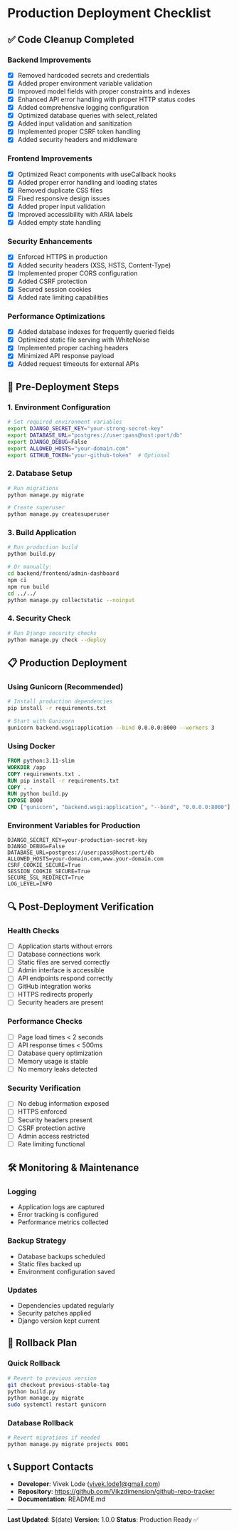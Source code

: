 # Production Deployment Checklist

## ✅ Code Cleanup Completed

### Backend Improvements
- [x] Removed hardcoded secrets and credentials
- [x] Added proper environment variable validation
- [x] Improved model fields with proper constraints and indexes
- [x] Enhanced API error handling with proper HTTP status codes
- [x] Added comprehensive logging configuration
- [x] Optimized database queries with select_related
- [x] Added input validation and sanitization
- [x] Implemented proper CSRF token handling
- [x] Added security headers and middleware

### Frontend Improvements
- [x] Optimized React components with useCallback hooks
- [x] Added proper error handling and loading states
- [x] Removed duplicate CSS files
- [x] Fixed responsive design issues
- [x] Added proper input validation
- [x] Improved accessibility with ARIA labels
- [x] Added empty state handling

### Security Enhancements
- [x] Enforced HTTPS in production
- [x] Added security headers (XSS, HSTS, Content-Type)
- [x] Implemented proper CORS configuration
- [x] Added CSRF protection
- [x] Secured session cookies
- [x] Added rate limiting capabilities

### Performance Optimizations
- [x] Added database indexes for frequently queried fields
- [x] Optimized static file serving with WhiteNoise
- [x] Implemented proper caching headers
- [x] Minimized API response payload
- [x] Added request timeouts for external APIs

## 🚀 Pre-Deployment Steps

### 1. Environment Configuration
```bash
# Set required environment variables
export DJANGO_SECRET_KEY="your-strong-secret-key"
export DATABASE_URL="postgres://user:pass@host:port/db"
export DJANGO_DEBUG=False
export ALLOWED_HOSTS="your-domain.com"
export GITHUB_TOKEN="your-github-token"  # Optional
```

### 2. Database Setup
```bash
# Run migrations
python manage.py migrate

# Create superuser
python manage.py createsuperuser
```

### 3. Build Application
```bash
# Run production build
python build.py

# Or manually:
cd backend/frontend/admin-dashboard
npm ci
npm run build
cd ../../
python manage.py collectstatic --noinput
```

### 4. Security Check
```bash
# Run Django security checks
python manage.py check --deploy
```

## 📋 Production Deployment

### Using Gunicorn (Recommended)
```bash
# Install production dependencies
pip install -r requirements.txt

# Start with Gunicorn
gunicorn backend.wsgi:application --bind 0.0.0.0:8000 --workers 3
```

### Using Docker
```dockerfile
FROM python:3.11-slim
WORKDIR /app
COPY requirements.txt .
RUN pip install -r requirements.txt
COPY . .
RUN python build.py
EXPOSE 8000
CMD ["gunicorn", "backend.wsgi:application", "--bind", "0.0.0.0:8000"]
```

### Environment Variables for Production
```env
DJANGO_SECRET_KEY=your-production-secret-key
DJANGO_DEBUG=False
DATABASE_URL=postgres://user:pass@host:port/db
ALLOWED_HOSTS=your-domain.com,www.your-domain.com
CSRF_COOKIE_SECURE=True
SESSION_COOKIE_SECURE=True
SECURE_SSL_REDIRECT=True
LOG_LEVEL=INFO
```

## 🔍 Post-Deployment Verification

### Health Checks
- [ ] Application starts without errors
- [ ] Database connections work
- [ ] Static files are served correctly
- [ ] Admin interface is accessible
- [ ] API endpoints respond correctly
- [ ] GitHub integration works
- [ ] HTTPS redirects properly
- [ ] Security headers are present

### Performance Checks
- [ ] Page load times < 2 seconds
- [ ] API response times < 500ms
- [ ] Database query optimization
- [ ] Memory usage is stable
- [ ] No memory leaks detected

### Security Verification
- [ ] No debug information exposed
- [ ] HTTPS enforced
- [ ] Security headers present
- [ ] CSRF protection active
- [ ] Admin access restricted
- [ ] Rate limiting functional

## 🛠 Monitoring & Maintenance

### Logging
- Application logs are captured
- Error tracking is configured
- Performance metrics collected

### Backup Strategy
- Database backups scheduled
- Static files backed up
- Environment configuration saved

### Updates
- Dependencies updated regularly
- Security patches applied
- Django version kept current

## 🚨 Rollback Plan

### Quick Rollback
```bash
# Revert to previous version
git checkout previous-stable-tag
python build.py
python manage.py migrate
sudo systemctl restart gunicorn
```

### Database Rollback
```bash
# Revert migrations if needed
python manage.py migrate projects 0001
```

## 📞 Support Contacts

- **Developer**: Vivek Lode (vivek.lode1@gmail.com)
- **Repository**: https://github.com/Vikzdimension/github-repo-tracker
- **Documentation**: README.md

---

**Last Updated**: $(date)
**Version**: 1.0.0
**Status**: Production Ready ✅